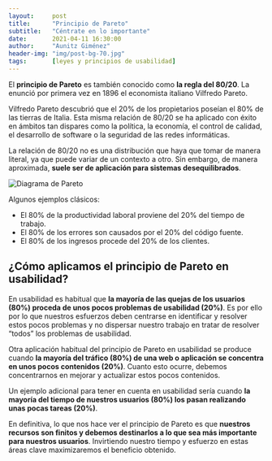 ```yaml
---
layout:     post
title:      "Principio de Pareto"
subtitle:   "Céntrate en lo importante"
date:       2021-04-11 16:30:00
author:     "Aunitz Giménez"
header-img: "img/post-bg-70.jpg"
tags:       [leyes y principios de usabilidad]
---
```


<p>El <strong>principio de Pareto</strong> es también conocido como <strong>la regla del 80/20</strong>. La enunció por primera vez en 1896 el economista italiano Vilfredo Pareto.</p>

<p>Vilfredo Pareto descubrió que el 20% de los propietarios poseían el 80% de las tierras de Italia. Esta misma relación de 80/20 se ha aplicado con éxito en ámbitos tan dispares como la política, la economía, el control de calidad, el desarrollo de software o la seguridad de las redes informáticas.</p>

<p>La relación de 80/20 no es una distribución que haya que tomar de manera literal, ya que puede variar de un contexto a otro. Sin embargo, de manera aproximada, <strong>suele ser de aplicación para sistemas desequilibrados</strong>.</p>

<script src="//cdn.jsdelivr.net/npm/chart.js@3.1.0/dist/chart.min.js"></script>

<canvas id="myChart" width="400" height="400"></canvas>
<script>
var ctx = document.getElementById('myChart').getContext('2d');
var mixedChart = new Chart(ctx, {
    data: {
        datasets: [{
            type: 'bar',
            label: 'Bar Dataset',
            data: [10, 20, 30, 40]
        }, {
            type: 'line',
            label: 'Line Dataset',
            data: [25, 35, 45, 50],
        }],
        labels: ['January', 'February', 'March', 'April']
    },
    options: options
});
</script>

<p><img src="{{ site.baseurl }}/img/principio-de-pareto.gif" alt="Diagrama de Pareto"></p>

<p>Algunos ejemplos clásicos:</p>
<ul>
    <li>El 80% de la productividad laboral proviene del 20% del tiempo de trabajo.</li>
    <li>El 80% de los errores son causados por el 20% del código fuente.</li>
    <li>El 80% de los ingresos procede del 20% de los clientes.</li>
</ul>

<h2>¿Cómo aplicamos el principio de Pareto en usabilidad?</h2>
<p>En usabilidad es habitual que <strong>la mayoría de las quejas de los usuarios (80%) proceda de unos pocos problemas de usabilidad (20%)</strong>. Es por ello por lo que nuestros esfuerzos deben centrarse en identificar y resolver estos pocos problemas y no dispersar nuestro trabajo en tratar de resolver “todos” los problemas de usabilidad.</p>

<p>Otra aplicación habitual del principio de Pareto en usabilidad se produce cuando <strong>la mayoría del tráfico (80%) de una web o aplicación se concentra en unos pocos contenidos (20%)</strong>. Cuanto esto ocurre, debemos concentrarnos en mejorar y actualizar estos pocos contenidos.</p>

<p>Un ejemplo adicional para tener en cuenta en usabilidad sería cuando <strong>la mayoría del tiempo de nuestros usuarios (80%) los pasan realizando unas pocas tareas (20%)</strong>.</p>

<p>En definitiva, lo que nos hace ver el principio de Pareto es que <strong>nuestros recursos son finitos y debemos destinarlos a lo que sea más importante para nuestros usuarios</strong>. Invirtiendo nuestro tiempo y esfuerzo en estas áreas clave maximizaremos el beneficio obtenido.</p>